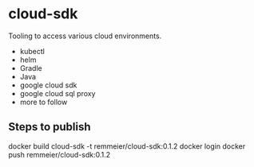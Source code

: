# cloud-sdk

Tooling to access various cloud environments.

- kubectl
- helm
- Gradle
- Java
- google cloud sdk
- google cloud sql proxy
- more to follow

## Steps to publish

docker build cloud-sdk -t remmeier/cloud-sdk:0.1.2
docker login
docker push remmeier/cloud-sdk:0.1.2